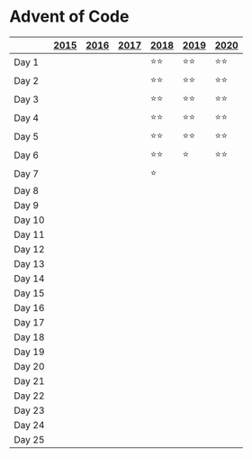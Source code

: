# Advent of Code

|        | [2015](https://adventofcode.com/2015) | [2016](https://adventofcode.com/2016) | [2017](https://adventofcode.com/2017) | [2018](https://adventofcode.com/2018) | [2019](https://adventofcode.com/2019) | [2020](https://adventofcode.com/2020) |
| ------ | ------------------------------------- | ------------------------------------- | ------------------------------------- | ------------------------------------- | ------------------------------------- | ------------------------------------- |
| Day 1  |                                       |                                       |                                       | :star::star:                          | :star::star:                          | :star::star:                          |
| Day 2  |                                       |                                       |                                       | :star::star:                          | :star::star:                          | :star::star:                          |
| Day 3  |                                       |                                       |                                       | :star::star:                          | :star::star:                          | :star::star:                          |
| Day 4  |                                       |                                       |                                       | :star::star:                          | :star::star:                          | :star::star:                          |
| Day 5  |                                       |                                       |                                       | :star::star:                          | :star::star:                          | :star::star:                          |
| Day 6  |                                       |                                       |                                       | :star::star:                          | :star:                                | :star::star:                          |
| Day 7  |                                       |                                       |                                       | :star:                                |                                       |                                       |
| Day 8  |                                       |                                       |                                       |                                       |                                       |                                       |
| Day 9  |                                       |                                       |                                       |                                       |                                       |                                       |
| Day 10 |                                       |                                       |                                       |                                       |                                       |                                       |
| Day 11 |                                       |                                       |                                       |                                       |                                       |                                       |
| Day 12 |                                       |                                       |                                       |                                       |                                       |                                       |
| Day 13 |                                       |                                       |                                       |                                       |                                       |                                       |
| Day 14 |                                       |                                       |                                       |                                       |                                       |                                       |
| Day 15 |                                       |                                       |                                       |                                       |                                       |                                       |
| Day 16 |                                       |                                       |                                       |                                       |                                       |                                       |
| Day 17 |                                       |                                       |                                       |                                       |                                       |                                       |
| Day 18 |                                       |                                       |                                       |                                       |                                       |                                       |
| Day 19 |                                       |                                       |                                       |                                       |                                       |                                       |
| Day 20 |                                       |                                       |                                       |                                       |                                       |                                       |
| Day 21 |                                       |                                       |                                       |                                       |                                       |                                       |
| Day 22 |                                       |                                       |                                       |                                       |                                       |                                       |
| Day 23 |                                       |                                       |                                       |                                       |                                       |                                       |
| Day 24 |                                       |                                       |                                       |                                       |                                       |                                       |
| Day 25 |                                       |                                       |                                       |                                       |                                       |                                       |
